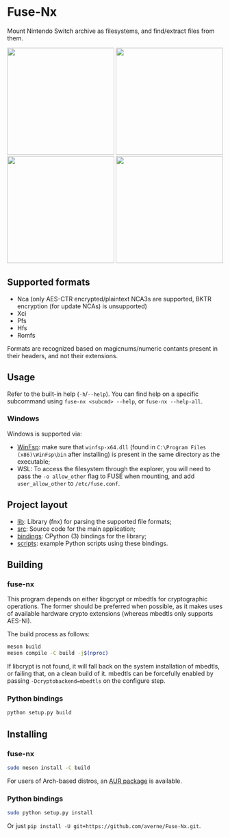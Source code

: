 # Fuse-Nx

Mount Nintendo Switch archive as filesystems, and find/extract files from them.

<p float="left">
  <img src="https://user-images.githubusercontent.com/45773016/94306398-2e388780-ff73-11ea-8595-fc8425afd7a7.png" height="250" />
  <img src="https://user-images.githubusercontent.com/45773016/94306638-a69f4880-ff73-11ea-984d-3fc893990064.png" height="250" />
  <img src="https://user-images.githubusercontent.com/45773016/94306437-3db7d080-ff73-11ea-97f8-228ea32f3739.png" height="250" />
  <img src="https://user-images.githubusercontent.com/45773016/109013087-07fa4d80-76b3-11eb-94ab-082af0c92214.png" height="250" />
</p>

## Supported formats
- Nca (only AES-CTR encrypted/plaintext NCA3s are supported, BKTR encryption (for update NCAs) is unsupported)
- Xci
- Pfs
- Hfs
- Romfs

Formats are recognized based on magicnums/numeric contants present in their headers, and not their extensions.

## Usage

Refer to the built-in help (`-h`/`--help`). You can find help on a specific subcommand using `fuse-nx <subcmd> --help`, or `fuse-nx --help-all`.

### Windows

Windows is supported via:
  - [WinFsp](http://www.secfs.net/winfsp/rel/): make sure that `winfsp-x64.dll` (found in `C:\Program Files (x86)\WinFsp\bin` after installing) is present in the same directory as the executable;
  - WSL: To access the filesystem through the explorer, you will need to pass the `-o allow_other` flag to FUSE when mounting, and add `user_allow_other` to `/etc/fuse.conf`.

## Project layout

- [lib](lib): Library (fnx) for parsing the supported file formats;
- [src](src): Source code for the main application;
- [bindings](bindings): CPython (3) bindings for the library;
- [scripts](scripts): example Python scripts using these bindings.

## Building

### fuse-nx
This program depends on either libgcrypt or mbedtls for cryptographic operations. The former should be preferred when possible, as it makes uses of available hardware crypto extensions (whereas mbedtls only supports AES-NI).

The build process as follows:
```sh
meson build
meson compile -C build -j$(nproc)
```

If libcrypt is not found, it will fall back on the system installation of mbedtls, or failing that, on a clean build of it. mbedtls can be forcefully enabled by passing `-Dcryptobackend=mbedtls` on the configure step.

### Python bindings
```sh
python setup.py build
```

## Installing

### fuse-nx
```sh
sudo meson install -C build
```
For users of Arch-based distros, an [AUR package](https://aur.archlinux.org/packages/fuse-nx-git) is available.

### Python bindings
```sh
sudo python setup.py install
```
Or just `pip install -U git+https://github.com/averne/Fuse-Nx.git`.
